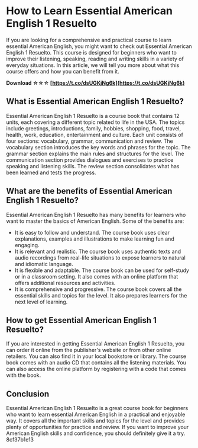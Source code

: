 
 
# How to Learn Essential American English 1 Resuelto
 
If you are looking for a comprehensive and practical course to learn essential American English, you might want to check out Essential American English 1 Resuelto. This course is designed for beginners who want to improve their listening, speaking, reading and writing skills in a variety of everyday situations. In this article, we will tell you more about what this course offers and how you can benefit from it.
 
**Download ☆☆☆ [https://t.co/dsUGKjNg6k](https://t.co/dsUGKjNg6k)**


 
## What is Essential American English 1 Resuelto?
 
Essential American English 1 Resuelto is a course book that contains 12 units, each covering a different topic related to life in the USA. The topics include greetings, introductions, family, hobbies, shopping, food, travel, health, work, education, entertainment and culture. Each unit consists of four sections: vocabulary, grammar, communication and review. The vocabulary section introduces the key words and phrases for the topic. The grammar section explains the main rules and structures for the level. The communication section provides dialogues and exercises to practice speaking and listening skills. The review section consolidates what has been learned and tests the progress.
 
## What are the benefits of Essential American English 1 Resuelto?
 
Essential American English 1 Resuelto has many benefits for learners who want to master the basics of American English. Some of the benefits are:
 
- It is easy to follow and understand. The course book uses clear explanations, examples and illustrations to make learning fun and engaging.
- It is relevant and realistic. The course book uses authentic texts and audio recordings from real-life situations to expose learners to natural and idiomatic language.
- It is flexible and adaptable. The course book can be used for self-study or in a classroom setting. It also comes with an online platform that offers additional resources and activities.
- It is comprehensive and progressive. The course book covers all the essential skills and topics for the level. It also prepares learners for the next level of learning.

## How to get Essential American English 1 Resuelto?
 
If you are interested in getting Essential American English 1 Resuelto, you can order it online from the publisher's website or from other online retailers. You can also find it in your local bookstore or library. The course book comes with an audio CD that contains all the listening materials. You can also access the online platform by registering with a code that comes with the book.
 
## Conclusion
 
Essential American English 1 Resuelto is a great course book for beginners who want to learn essential American English in a practical and enjoyable way. It covers all the important skills and topics for the level and provides plenty of opportunities for practice and review. If you want to improve your American English skills and confidence, you should definitely give it a try.
 8cf37b1e13
 
